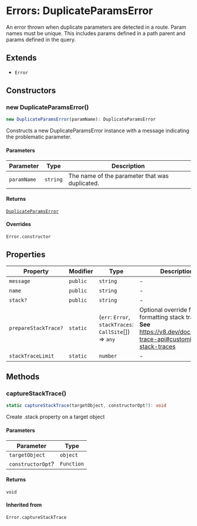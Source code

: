 # Errors: DuplicateParamsError

An error thrown when duplicate parameters are detected in a route.
Param names must be unique. This includes params defined in a path
parent and params defined in the query.

## Extends

- `Error`

## Constructors

### new DuplicateParamsError()

```ts
new DuplicateParamsError(paramName): DuplicateParamsError
```

Constructs a new DuplicateParamsError instance with a message indicating the problematic parameter.

#### Parameters

| Parameter | Type | Description |
| ------ | ------ | ------ |
| `paramName` | `string` | The name of the parameter that was duplicated. |

#### Returns

[`DuplicateParamsError`](DuplicateParamsError.md)

#### Overrides

`Error.constructor`

## Properties

| Property | Modifier | Type | Description | Inherited from |
| ------ | ------ | ------ | ------ | ------ |
| `message` | `public` | `string` | - | `Error.message` |
| `name` | `public` | `string` | - | `Error.name` |
| `stack?` | `public` | `string` | - | `Error.stack` |
| `prepareStackTrace?` | `static` | (`err`: `Error`, `stackTraces`: `CallSite`[]) => `any` | Optional override for formatting stack traces **See** https://v8.dev/docs/stack-trace-api#customizing-stack-traces | `Error.prepareStackTrace` |
| `stackTraceLimit` | `static` | `number` | - | `Error.stackTraceLimit` |

## Methods

### captureStackTrace()

```ts
static captureStackTrace(targetObject, constructorOpt?): void
```

Create .stack property on a target object

#### Parameters

| Parameter | Type |
| ------ | ------ |
| `targetObject` | `object` |
| `constructorOpt`? | `Function` |

#### Returns

`void`

#### Inherited from

`Error.captureStackTrace`
